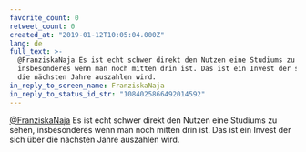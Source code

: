 ```yaml
---
favorite_count: 0
retweet_count: 0
created_at: "2019-01-12T10:05:04.000Z"
lang: de
full_text: >-
  @FranziskaNaja Es ist echt schwer direkt den Nutzen eine Studiums zu sehen,
  insbesonderes wenn man noch mitten drin ist. Das ist ein Invest der sich über
  die nächsten Jahre auszahlen wird.
in_reply_to_screen_name: FranziskaNaja
in_reply_to_status_id_str: "1084025866492014592"
---
```


[@FranziskaNaja](https://twitter.com/FranziskaNaja) Es ist echt schwer direkt
den Nutzen eine Studiums zu sehen, insbesonderes wenn man noch mitten drin ist.
Das ist ein Invest der sich über die nächsten Jahre auszahlen wird.
